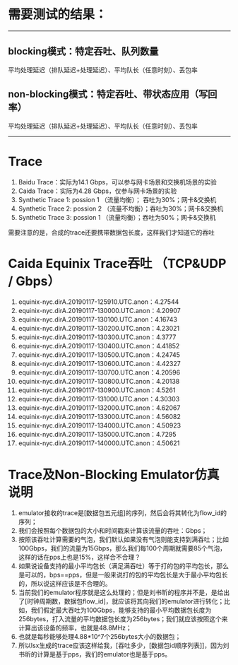# 需要测试的结果：

------

## blocking模式：特定吞吐、队列数量

平均处理延迟（排队延迟+处理延迟）、平均队长（任意时刻）、丢包率

## non-blocking模式：特定吞吐、带状态应用（写回率）

平均处理延迟（排队延迟+处理延迟）、平均队长（任意时刻）、丢包率

-------

# Trace

1. Baidu Trace：实际为14.1 Gbps，可以参与网卡场景和交换机场景的实验
2. Caida Trace：实际为4.28 Gbps，仅参与网卡场景的实验
3. Synthetic Trace 1: possion 1 （流量均衡）； 吞吐为30%；网卡&交换机
4. Synthetic Trace 2: possion 2 （流量不均衡）；吞吐为30%；网卡&交换机
5. Synthetic Trace 3: possion 1 （流量均衡）；吞吐为50%；网卡&交换机

需要注意的是，合成的trace还要携带数据包长度，这样我们才知道它的吞吐

# Caida Equinix Trace吞吐 （TCP&UDP / Gbps）

1. equinix-nyc.dirA.20190117-125910.UTC.anon：4.27544
2. equinix-nyc.dirA.20190117-130000.UTC.anon：4.20907
3. equinix-nyc.dirA.20190117-130100.UTC.anon：4.16743
4. equinix-nyc.dirA.20190117-130200.UTC.anon：4.23021
5. equinix-nyc.dirA.20190117-130300.UTC.anon：4.3777
6. equinix-nyc.dirA.20190117-130400.UTC.anon：4.41852
7. equinix-nyc.dirA.20190117-130500.UTC.anon：4.24745
8. equinix-nyc.dirA.20190117-130600.UTC.anon：4.42327
9. equinix-nyc.dirA.20190117-130700.UTC.anon：4.20596
10. equinix-nyc.dirA.20190117-130800.UTC.anon：4.20138
11. equinix-nyc.dirA.20190117-130900.UTC.anon：4.5261
12. equinix-nyc.dirA.20190117-131000.UTC.anon：4.30303
13. equinix-nyc.dirA.20190117-132000.UTC.anon：4.62067
14. equinix-nyc.dirA.20190117-133000.UTC.anon：4.56082
15. equinix-nyc.dirA.20190117-134000.UTC.anon：4.50923
16. equinix-nyc.dirA.20190117-135000.UTC.anon：4.7295
17. equinix-nyc.dirA.20190117-140000.UTC.anon：4.50621

# Trace及Non-Blocking Emulator仿真说明

1. emulator接收的trace是[数据包五元组]的序列，然后会将其转化为flow_id的序列；
2. 我们会按照每个数据包的大小和时间戳来计算该流量的吞吐：Gbps；
3. 按照该吞吐计算需要的气泡，我们默认如果没有气泡则能支持到满吞吐；比如100Gbps，我们的流量为15Gbps，那么我们每100个周期就需要85个气泡，这样的话在pps上也是15%，这样合不合理？
4. 如果说设备支持的最小平均包长（满足满吞吐）等于打的包的平均包长，那么是可以的，bps==pps，但是一般来说打的包的平均包长是大于最小平均包长的，所以说这样应该是不合理的。
5. 当前我们的emulator程序就是这么处理的；但是刘书昕的程序并不是，是给出了[时钟周期数，数据包flow_id]，就应该将其向我们的emulator进行转化；比如，我们假定最大吞吐为100Gbps，能够支持的最小平均数据包长度为256bytes，打入流量的平均数据包长度为256bytes；我们就应该按照这个来计算出该设备的频率，也就是48.8MHz；
6. 也就是每秒能够处理4.88*10^7个256bytes大小的数据包；
7. 所以lsx生成的trace应该这样给我，[吞吐多少，[数据包id顺序列表]]，因为刘书昕的计算是基于pps，我们的emulator也是基于pps。